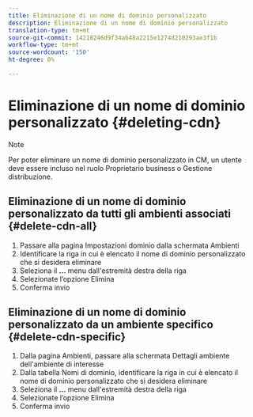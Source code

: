 ```yaml
---
title: Eliminazione di un nome di dominio personalizzato
description: Eliminazione di un nome di dominio personalizzato
translation-type: tm+mt
source-git-commit: 14218246d9f34ab48a2215e1274d210293ae3f1b
workflow-type: tm+mt
source-wordcount: '150'
ht-degree: 0%

---
```



# Eliminazione di un nome di dominio personalizzato {#deleting-cdn}

>[!NOTE]
>Per poter eliminare un nome di dominio personalizzato in CM, un utente deve essere incluso nel ruolo Proprietario business o Gestione distribuzione.

## Eliminazione di un nome di dominio personalizzato da tutti gli ambienti associati {#delete-cdn-all}

1. Passare alla pagina Impostazioni dominio dalla schermata Ambienti
1. Identificare la riga in cui è elencato il nome di dominio personalizzato che si desidera eliminare
1. Seleziona il **...** menu dall&#39;estremità destra della riga
1. Selezionate l’opzione Elimina
1. Conferma invio


## Eliminazione di un nome di dominio personalizzato da un ambiente specifico {#delete-cdn-specific}

1. Dalla pagina Ambienti, passare alla schermata Dettagli ambiente dell&#39;ambiente di interesse
1. Dalla tabella Nomi di dominio, identificare la riga in cui è elencato il nome di dominio personalizzato che si desidera eliminare
1. Seleziona il **...** menu dall&#39;estremità destra della riga
1. Selezionate l’opzione Elimina
1. Conferma invio
